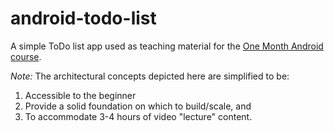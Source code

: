 # android-todo-list

A simple ToDo list app used as teaching material for the [One Month Android course](https://onemonth.com/courses). 

*Note:* The architectural concepts depicted here are simplified to be:

1. Accessible to the beginner    
2. Provide a solid foundation on which to build/scale, and     
3. To accommodate 3-4 hours of video "lecture" content.     

